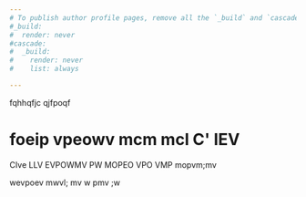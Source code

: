 ```yaml
---
# To publish author profile pages, remove all the `_build` and `cascade` settings below.
#_build:
#  render: never
#cascade:
#  _build:
#    render: never
#    list: always

---
```


fqhhqfjc qjfpoqf 

# foeip vpeowv mcm mcl C' IEV 
CIve LLV EVPOWMV PW  MOPEO VPO VMP mopvm;mv 

wevpoev mwvl; mv w pmv 
;w